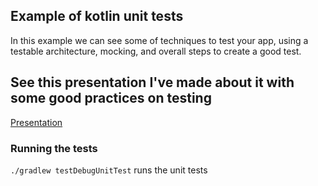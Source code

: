 ## Example of kotlin unit tests

In this example we can see some of techniques to test your app, using a testable architecture,
mocking, and overall steps to create a good test.

## See this presentation I've made about it with some good practices on testing
[Presentation](https://docs.google.com/presentation/d/1faQrktS94AljRDI-3bJuH4P0fc2g2breDD2imGsYs9I)

### Running the tests
`./gradlew testDebugUnitTest` runs the unit tests

  